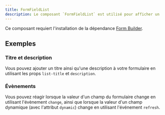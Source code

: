 ```yaml
---
title: FormFieldList
description: Le composant `FormFieldList` est utilisé pour afficher un formulaire composé d'une liste de champs.
---
```


<doc-tabs>

<doc-tab-item label="Utilisation">

<doc-alert type="info">

Ce composant requiert l'installation de la dépendance [Form Builder](/demarrer/installation#composants/form-builder).

</doc-alert>

<doc-example file="form-field-list/usage"></doc-example>

## Exemples

### Titre et description

Vous pouvez ajouter un titre ainsi qu'une description à votre formulaire en utilisant les props `list-title` et `description`.

<doc-example file="form-field-list/props"></doc-example>

### Évènements

Vous pouvez réagir lorsque la valeur d'un champ du formulaire change en utilisant l'évènement `change`, ainsi que lorsque la valeur d'un champ dynamique (avec l'attribut `dynamic`) change en utilisant l'événement `refresh`.

<doc-example file="form-field-list/events"></doc-example>

</doc-tab-item>

<doc-tab-item label="API">
<doc-api name="form-field-list"></doc-api>
</doc-tab-item>

</doc-tabs>

